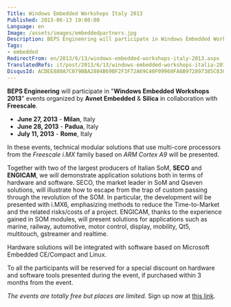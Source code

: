 ```yaml
---
Title: Windows Embedded Workshops Italy 2013
Published: 2013-06-13 19:00:00
Language: en
Image: /assets/images/embeddedpartners.jpg
Description: BEPS Engineering will participate in Windows Embedded Workshops 2013 organized by Avnet Embedded & Silica in collaboration with Freescale . June 27, 2013 - Milan , Italy June 28, 2013 - Padua , Italy July 11, 2013 - Rome , Italy In these events, technical modular solutions that use multi-core processors from the Freescale i.MX family based on ARM Cortex A9 will be presented.
Tags:
- embedded
RedirectFrom: en/2013/6/13/windows-embedded-workshops-italy-2013.aspx
TranslatedRefs: it/post/2013/6/13/windows-embedded-workshops-italia-2013.md
DisqusId: ACDEE880A7C079BBA2804B69BF2F3F72A69C40F09960FA6B972897385C83C3D6
---
```

**BEPS Engineering** will participate in "**Windows Embedded Workshops 2013**" events organized by **Avnet Embedded** & **Silica** in collaboration with **Freescale**.

*   **June 27, 2013** - **Milan**,
Italy
*   **June 28, 2013** - **Padua**,
Italy
*   **July 11, 2013** - **Rome**,
Italy

In these events, technical modular solutions that use multi-core processors from the *Freescale i.MX* family based on *ARM Cortex A9* will be presented.

Together with two of the largest producers of Italian SoM, **SECO** and **ENGICAM**, we will demonstrate application solutions both in terms of hardware and software. SECO, the market leader in SoM and Qseven solutions, will illustrate how to escape from the trap of custom passing through the revolution of the SOM. In particular, the development will be presented with i.MX6, emphasizing methods to reduce the Time-to-Market and the related risks/costs of a project. ENGICAM, thanks to the experience gained in SOM modules, will present solutions for applications such as marine, railway, automotive, motor control, display, mobility, Qt5, multitouch, gstreamer and realtime.

Hardware solutions will be integrated with software based on Microsoft Embedded CE/Compact and Linux.

To all the participants will be reserved for a special discount on hardware and software tools presented during the event, if purchased within 3 months from the event.

*The events are totally free but places are limited.* Sign up now at <a href="http://www.avnet-embedded.eu/news/events/som-workshops-italy.html" target="_blank">this link</a>.